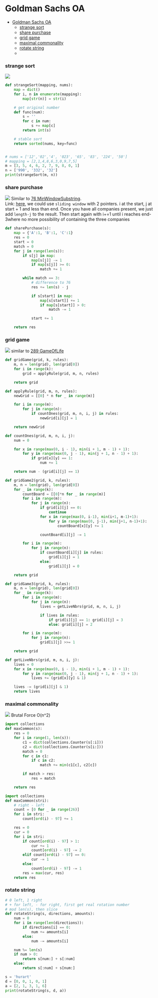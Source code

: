 # Goldman Sachs OA
- [Goldman Sachs OA](#goldman-sachs-oa)
    - [strange sort](#strange-sort)
    - [share purchase](#share-purchase)
    - [grid game](#grid-game)
    - [maximal commonality](#maximal-commonality)
    - [rotate string](#rotate-string)
    - [](#)

### strange sort
![](GoldmanSachs/strangeSort.jpeg)
```python
def strangeSort(mapping, nums):
    map = dict()
    for i, n in enumerate(mapping):
        map[str(n)] = str(i)

    # get original number
    def func(num):
        s = ''
        for c in num:
            s += map[c]
        return int(s)

    # stable sort
    return sorted(nums, key=func)


# nums = ['12','02','4', '023', '65', '83', '224', '50']
# mapping = [2,1,4,8,6,3,0,9,7,5]
m = [3, 5, 4, 6, 2, 7, 9, 8, 0, 1]
n = ['990', '332', '32']
print(strangeSort(m, n))
```

### share purchase
![](GoldmanSachs/sharePurchase.png)
Similar to [76 MinWindowSubstring](../files/76.md).<br> 
Link: [here](https://leetcode.com/discuss/interview-question/365452/goldman-sachs-oa-2020-shares-purchase),
we could use `sliding window` with 2 pointers. i at the start, j at start + 1 and less than end. Once you have all companies present, we just add `length-j` to the result. Then start again with i+=1 until i reaches end-3where no more possibility of containing the three companies
```python
def sharePurchase(s):
    map = {'A':1, 'B':1, 'C':1}
    res = 0
    start = 0
    match = 0
    for j in range(len(s)):
        if s[j] in map:
            map[s[j]] -= 1
            if map[s[j]] >= 0:
                match += 1

        while match == 3:
            # difference to 76
            res += len(s) - j

            if s[start] in map:
                map[s[start]] += 1
                if map[s[start]] > 0:
                    match -= 1

            start += 1

    return res
```

### grid game
![](GoldmanSachs/gridGame.png)
similar to [289 GameOfLife](../files/289.md)
```python
def gridGame(grid, k, rules):
    m, n = len(grid), len(grid[0])
    for i in range(k):
        grid = applyRule(grid, m, n, rules)

    return grid

def applyRule(grid, m, n, rules):
    newGrid = [[0] * n for _ in range(m)]

    for i in range(m):
        for j in range(n):
            if countOnes(grid, m, n, i, j) in rules:
                newGrid[i][j] = 1

    return newGrid

def countOnes(grid, m, n, i, j):
    num = 0

    for x in range(max(0, i - 1), min(i + 1, m - 1) + 1):
        for y in range(max(0, j - 1), min(j + 1, n - 1) + 1):
            if grid[x][y] == 1:
                num += 1

    return num - (grid[i][j] == 1)
```
```python
def gridGame2(grid, k, rules):
    m, n = len(grid), len(grid[0])
    for _ in range(k):
        countBoard = [[0]*n for _ in range(m)]
        for i in range(m):
            for j in range(n):
                if grid[i][j] == 0:
                    continue
                for x in range(max(0, i-1), min(i+1, m-1)+1):
                    for y in range(max(0, j-1), min(j+1, n-1)+1):
                        countBoard[x][y] += 1

                countBoard[i][j] -= 1

        for i in range(m):
            for j in range(n):
                if countBoard[i][j] in rules:
                    grid[i][j] = 1
                else:
                    grid[i][j] = 0

    return grid
```
```python
def gridGame3(grid, k, rules):
    m, n = len(grid), len(grid[0])
    for _ in range(k):
        for i in range(m):
            for j in range(n):
                lives = getLiveNbrs(grid, m, n, i, j)

                if lives in rules:
                    if grid[i][j] == 1: grid[i][j] = 3
                    else: grid[i][j] = 2

        for i in range(m):
            for j in range(n):
                grid[i][j] >>= 1

    return grid

def getLiveNbrs(grid, m, n, i, j):
    lives = 0
    for x in range(max(0, i - 1), min(i + 1, m - 1) + 1):
        for y in range(max(0, j - 1), min(j + 1, n - 1) + 1):
            lives += (grid[x][y] & 1)

    lives -= (grid[i][j] & 1)
    return lives
```
### maximal commonality
![](GoldmanSachs/maxCom.png)
Brutal Force  O(n^2)
```python
import collections
def maxCommon(s):
    res = 0
    for i in range(1, len(s)):
        c1 = dict(collections.Counter(s[:i]))
        c2 = dict(collections.Counter(s[i:]))
        match = 0
        for c in c1:
            if c in c2:
                match += min(c1[c], c2[c])

        if match > res:
            res = match

    return res
```
```python
import collections
def maxCommon(stri):
    # right - left
    count = [0 for _ in range(26)]
    for i in stri:
        count[ord(i) - 97] += 1

    res = 0
    cur = 0
    for i in stri:
        if count[ord(i) - 97] > 1:
            cur += 1
            count[ord(i) - 97] -= 2
        elif count[ord(i) - 97] == 0:
            cur -= 1
        else:
            count[ord(i) - 97] -= 1
        res = max(cur, res)
    return res
```

### rotate string
```python
# 0 left, 1 right
# + for left, - for right, first get real rotation number
# mod len(s), then slice
def rotateString(s, directions, amounts):
    num = 0
    for i in range(len(directions)):
        if directions[i] == 0:
            num += amounts[i]
        else:
            num -= amounts[i]

    num %= len(s)
    if num > 0:
        return s[num:] + s[:num]
    else:
        return s[:num] + s[num:]

s = 'hurart'
d = [0, 0, 1, 0, 1]
a = [2, 1, 3, 1, 6]
print(rotateString(s, d, a))
```
### 